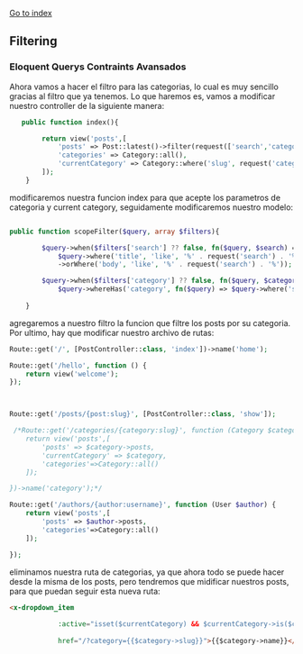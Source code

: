 [Go to index](../README.md)

## Filtering

### Eloquent Querys Contraints Avansados

Ahora vamos a hacer el filtro para las categorias, lo cual es muy sencillo gracias al filtro que ya tenemos. Lo que haremos es, 
vamos a modificar nuestro controller de la siguiente manera:

```php
   public function index(){

        return view('posts',[
            'posts' => Post::latest()->filter(request(['search','category']))->get() ,
            'categories' => Category::all(),
            'currentCategory' => Category::where('slug', request('category'))->first()
        ]);
    }

```

modificaremos nuestra funcion index para que acepte los parametros de categoria y current category, seguidamente modificaremos nuestro modelo:

```php

public function scopeFilter($query, array $filters){

        $query->when($filters['search'] ?? false, fn($query, $search) =>
            $query->where('title', 'like', '%' . request('search') . '%')
            ->orWhere('body', 'like', '%' . request('search') . '%'));

        $query->when($filters['category'] ?? false, fn($query, $category) =>
            $query->whereHas('category', fn($query) => $query->where('slug', $category)));
        
    }


```
agregaremos a nuestro filtro la funcion que filtre los posts por su categoria. Por ultimo, hay que modificar nuestro archivo de rutas:

```php
Route::get('/', [PostController::class, 'index'])->name('home');

Route::get('/hello', function () {
    return view('welcome');
});



Route::get('/posts/{post:slug}', [PostController::class, 'show']);

 /*Route::get('/categories/{category:slug}', function (Category $category) {
    return view('posts',[
        'posts' => $category->posts,
        'currentCategory' => $category,
        'categories'=>Category::all()
    ]);

})->name('category');*/

Route::get('/authors/{author:username}', function (User $author) {
    return view('posts',[
        'posts' => $author->posts,
        'categories'=>Category::all()
    ]);

});

```

eliminamos nuestra ruta de categorias, ya que ahora todo se puede hacer desde la misma de los posts, pero tendremos que midificar nuestros posts, para que 
puedan seguir esta nueva ruta:

```html
<x-dropdown_item 
            
            :active="isset($currentCategory) && $currentCategory->is($category)"
            
            href="/?category={{$category->slug}}">{{$category->name}}</x-dropdown_item>
```